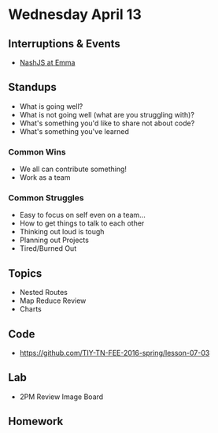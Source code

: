 # Wednesday April 13

## Interruptions & Events

* [NashJS at Emma](http://www.meetup.com/nashjs/events/228076345/)

## Standups

* What is going well?
* What is not going well (what are you struggling with)?
* What's something you'd like to share not about code?
* What's something you've learned

### Common Wins

* We all can contribute something!
* Work as a team

### Common Struggles

* Easy to focus on self even on a team...
* How to get things to talk to each other
* Thinking out loud is tough
* Planning out Projects
* Tired/Burned Out

## Topics

- Nested Routes
- Map Reduce Review
- Charts

## Code

* https://github.com/TIY-TN-FEE-2016-spring/lesson-07-03

## Lab

* 2PM Review Image Board

## Homework
